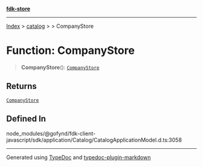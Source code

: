 [**fdk-store**](../../../README.md)
***

[Index](../../../API.md) > [catalog](../../README.md) > [<internal>](../README.md) > CompanyStore

# Function: CompanyStore

> **CompanyStore**(): [`CompanyStore`](../type-aliases/type-alias.CompanyStore.md)

## Returns

[`CompanyStore`](../type-aliases/type-alias.CompanyStore.md)

## Defined In

node\_modules/@gofynd/fdk-client-javascript/sdk/application/Catalog/CatalogApplicationModel.d.ts:3058

***
Generated using [TypeDoc](https://typedoc.org/) and [typedoc-plugin-markdown](https://www.npmjs.com/package/typedoc-plugin-markdown)
